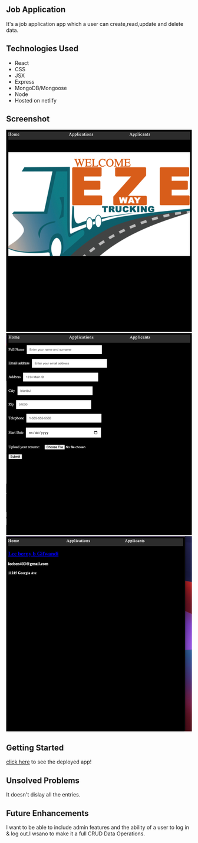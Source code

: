 Job Application
-------------------------------------------------------------------------------

It's a job application app which a user can create,read,update and delete data.

Technologies Used
-------------------------------------------------------------------------------

- React
- CSS
- JSX
- Express
- MongoDB/Mongoose
- Node
- Hosted on netlify

Screenshot
-------------------------------------------------------------------------------
![App!](images/app1.png)
![App!](images/app2.png)
![App!](images/app3.png)


Getting Started
-------------------------------------------------------------------------------
 [click here](https://6178b5513c520b000711d358--frosty-carson-03a384.netlify.app/) to see the deployed app!

Unsolved Problems
--------------------------------------------------------------------------------
It doesn't dislay all the entries.

Future Enhancements
-------------------------------------------------------------------------------
I want to be able to include admin features and the ability of a user to log in & log out.I wsano to make it a full CRUD Data Operations.
